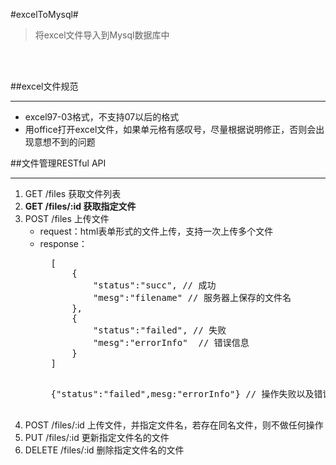 #excelToMysql#
> 将excel文件导入到Mysql数据库中
<br>
<br>

##excel文件规范
***
* excel97-03格式，不支持07以后的格式
* 用office打开excel文件，如果单元格有感叹号，尽量根据说明修正，否则会出现意想不到的问题

##文件管理RESTful API
***
1. GET /files 获取文件列表
2. **GET /files/:id 获取指定文件** 
3. POST /files 上传文件
	* request：html表单形式的文件上传，支持一次上传多个文件
	* response：
		<br>
		<pre>
		[
			{
				"status":"succ", // 成功
				"mesg":"filename" // 服务器上保存的文件名
			},
			{
				"status":"failed", // 失败
				"mesg":"errorInfo"	// 错误信息
			}
		]
		</pre>
		<pre>
		{"status":"failed",mesg:"errorInfo"} // 操作失败以及错误信息
		</pre>
4. POST /files/:id 上传文件，并指定文件名，若存在同名文件，则不做任何操作
5. PUT /files/:id 更新指定文件名的文件
6. DELETE /files/:id 删除指定文件名的文件

